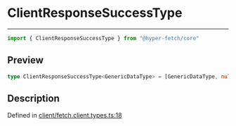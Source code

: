 

# ClientResponseSuccessType

<div class="api-docs__separator" data-reactroot="">

---

</div><div class="api-docs__import" data-reactroot="">

```ts
import { ClientResponseSuccessType } from "@hyper-fetch/core"
```

</div><div class="api-docs__section">

## Preview

</div><div class="api-docs__preview type single">

```ts
type ClientResponseSuccessType<GenericDataType> = [GenericDataType, null, number | null];
```

</div><div class="api-docs__section">

## Description

</div><div class="api-docs__description"><span class="api-docs__do-not-parse">



</span></div><p class="api-docs__definition">

Defined in [client/fetch.client.types.ts:18](https://github.com/BetterTyped/hyper-fetch/blob/479dcad6/packages/core/src/client/fetch.client.types.ts#L18)

</p>